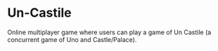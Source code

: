# Un-Castile
Online multiplayer game where users can play a game of Un Castile (a concurrent game of Uno and Castle/Palace).
